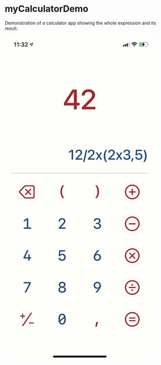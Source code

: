 # myCalculatorDemo

Demonstration of a calculator app showing the whole expression and its result.    


![Test Image 3](https://github.com/m-rand/myCalculatorDemo/blob/main/myCalculatorDemoPic.PNG)
